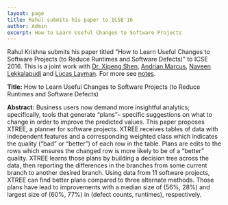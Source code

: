 ```yaml
---
layout: page
title: Rahul submits his paper to ICSE'16
author: Admin
excerpt: How to Learn Useful Changes to Software Projects
---
```

Rahul Krishna submits his paper titled "How to Learn Useful Changes to Software Projects (to Reduce Runtimes and Software Defects)" to ICSE 2016. This is a joint work with [Dr. Xipeng Shen](http://people.engr.ncsu.edu/xshen5/), [Andrian Marcus](http://www.utdallas.edu/~amarcus/), [Naveen Lekkalapudi](https://www.linkedin.com/in/nave91) and [Lucas Layman](http://www.fc-md.umd.edu/People/LucasLayman). For more see [notes](http://ai4se.net/projects/2014/10/01/40-Cross-Trees/).

**Title:** How to Learn Useful Changes to Software Projects (to Reduce Runtimes and Software Defects)

**Abstract:** Business users now demand more insightful analytics; specifically,
tools that generate “plans”– specific suggestions on what to change
in order to improve the predicted values.
This paper proposes XTREE, a planner for software projects.
XTREE receives tables of data with independent features and a
corresponding weighted class which indicates the quality (“bad” or
“better”) of each row in the table. Plans are edits to the rows which
ensures the changed row is more likely to be of a “better” quality.
XTREE learns those plans by building a decision tree across
the data, then reporting the differences in the branches from some
current branch to another desired branch. Using data from 11 software
projects, XTREE can find better plans compared to three alternate
methods. Those plans have lead to improvements with a
median size of (56%, 28%) and largest size of (60%, 77%) in (defect
counts, runtimes), respectively.